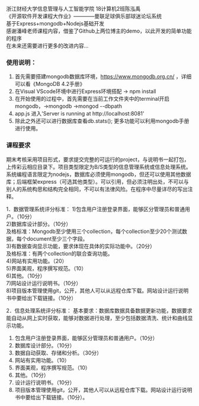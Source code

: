 浙江财经大学信息管理与人工智能学院 18计算机2班陈泓禹\
《开源软件开发课程大作业》————曼联足球俱乐部球迷论坛系统\
基于Express+mongodb+Nodejs基础开发\
感谢潘峰老师课程内容，借鉴了Github上两位博主的demo，以此开发的简单功能的程序\
在未来还需要进行更多的改进内容... 


### 使用说明：
1. 首先需要搭建mongodb数据库环境，https://www.mongodb.org.cn/ ，详细可以看《MongoDB 4.2手册》
2. 在Visual VScode环境中进行Express环境搭配 -> npm install
3. 在开始使用的过程中，首先需要在当前工作文件夹中的terminal开启mongodb，->mongodb ->mongod --dbpath
4. app.js 进入'Server is running at http://localhost:8081'
5. 除此之外还可以进行数据库查看db.stats(); 更多功能可以利用mongodb手册进行使用。

### 课程要求
期末考核采用项目形式，要求提交完整的可运行的project，与说明书一起打包，上传彩云相应目录下。项目类型限定为B/S类型的信息管理系统或信息处理系统。系统编程语言限定为nodejs，数据库必须使用mongodb，但还可以使用其他数据库；后端框架express（可选其他类型）。可以引用，但必须注明出处，不可以与别人的系统构思和结构完全相同，不可以有法律风险。在程序中尽量详尽的写出注释。

1．数据管理系统评分标准： 
1)包含用户注册登录界面，能够区分管理员和普通用户。（10分） \
2)数据库设计部分。（10分）\
及格标准：Mongodb至少使用三个collection，每个collection至少20个测试数据，每个document至少三个字段。\
3)有数据查询显示功能，要求体现在具体的实际功能中。（20分）\
及格标准：有两个collection的联合查询功能。\
4)网站有实用功能。（20）\
5)界面美观，程序撰写规范。（10）\
6)其他。（10分）\
7)网站设计运行说明书。（10分）\
8)项目版本管理使用git，公开，其他人可以从远程仓库下载。网站设计运行说明书中要给出下载链接。（10分）

2．信息处理系统评分标准：
基本要求：数据库数据具备数据更新功能，数据要求能自动从网上实时获取，能够对数据进行处理，至少包括数据清洗、统计和曲线显示功能。
1)	包含用户注册登录界面，能够区分管理员和普通用户。（10分）
2)	数据库设计部分。（10分）
3)	数据自动获取、存储和分析。（30分）
4)	网站有实用功能。（10）
5)	界面美观，程序撰写规范。（10）
6)	其他。（10分）
7)	设计运行说明书。（10分）
8) 项目版本管理使用git，公开，其他人可以从远程仓库下载。网站设计运行说明书中要给出下载链接。（10分）。
